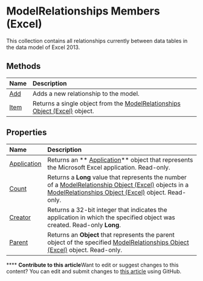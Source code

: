 
# ModelRelationships Members (Excel)
This collection contains all relationships currently between data tables in the data model of Excel 2013.

## Methods



|**Name**|**Description**|
|:-----|:-----|
| [Add](9525ce41-1957-cb88-ecdd-9d18295fa422.md)|Adds a new relationship to the model.|
| [Item](e23b5281-50e9-3a6a-4f0c-02e677d40cf4.md)|Returns a single object from the  [ModelRelationships Object (Excel)](cd671af2-7fbc-4494-a3d0-07e9ad3e83bf.md) object.|

## Properties



|**Name**|**Description**|
|:-----|:-----|
| [Application](8c2d631a-84bc-8709-79ba-bffe40ed676f.md)|Returns an  ** [Application](19b73597-5cf9-4f56-8227-b5211f657f6f.md)** object that represents the Microsoft Excel application. Read-only.|
| [Count](85a589aa-0dcb-bf59-2e9e-4c0da720bdd0.md)|Returns a  **Long** value that represents the number of a [ModelRelationship Object (Excel)](8b0a7fad-06a5-178d-c5b2-96fc5528a3cc.md) objects in a [ModelRelationships Object (Excel)](cd671af2-7fbc-4494-a3d0-07e9ad3e83bf.md) object. Read-only.|
| [Creator](ba20b1ac-c581-646e-1c83-b177aaa31bcc.md)|Returns a 32-bit integer that indicates the application in which the specified object was created. Read-only  **Long**.|
| [Parent](f5cdea0a-1331-4a17-c63f-c58d84066914.md)|Returns an  **Object** that represents the parent object of the specified [ModelRelationships Object (Excel)](cd671af2-7fbc-4494-a3d0-07e9ad3e83bf.md) object. Read-only.|

****   **Contribute to this article**Want to edit or suggest changes to this content? You can edit and submit changes to  [this article](https://github.com/jhershey00/VBA_Excel_Test/OpenXMLCon/articles/95711631-5377-ef90-5708-0890b38ffa2f.md) using GitHub.

